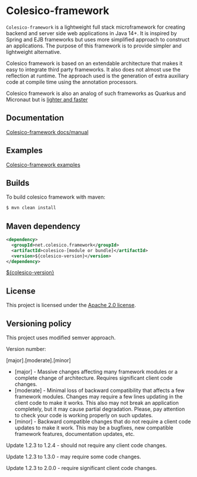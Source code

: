 # Colesico-framework

`Colesico-framework` is a lightweight full stack microframework for creating backend and server side web applications in Java 14+.
It is inspired by Spring and EJB frameworks but uses more simplified approach to construct an applications. The purpose of this framework is to provide simpler and lightweight alternative. 

Colesico framework is based on an extendable architecture that makes it easy to integrate third party frameworks. 
It also does not almost use the reflection at runtime. The approach used is the generation of extra auxiliary code at compile time  using the annotation processors.

Colesico framework is also  an analog of such frameworks as Quarkus and Micronaut but is [lighter and faster](https://github.com/colesico/java-frameworks-comparison)

## Documentation

 [Colesico-framework docs/manual](https://github.com/colesico/colesico-framework/blob/master/docs/src/asciidoc/framework.adoc)

## Examples

 [Colesico-framework examples](https://github.com/colesico/colesico-framework/tree/master/examples)

## Builds

To build colesico framework with maven:

```bash
$ mvn clean install
```

## Maven dependency

```xml
<dependency>
  <groupId>net.colesico.framework</groupId>
  <artifactId>colesico-[module or bundle]</artifactId>
  <version>${colesico-version}</version>
</dependency>
```

[${colesico-version}](https://search.maven.org/artifact/net.colesico.framework/colesico-framework)

## License

This project is licensed under the
[Apache 2.0 license](https://www.apache.org/licenses/LICENSE-2.0.html).

## Versioning policy

This project uses modified semver approach.

Version number: 

[major].[moderate].[minor]

* [major] - Massive changes affecting many framework modules or a complete change of architecture.
            Requires significant client code changes.
* [moderate] - Minimal loss of backward compatibility that affects a few framework modules. 
            Changes may require a few lines updating in the client code to make it works.
            This also may not break an application completely, but it may cause partial degradation. 
            Please, pay attention to check your code is working properly on such updates.
* [minor] - Backward compatible changes that do not require a client code updates to make it work.
            This may be a bugfixes, new compatible framework features, documentation updates, etc.


Update 1.2.3 to 1.2.4 - should not require any client code changes.

Update 1.2.3 to 1.3.0 - may require some code changes.

Update 1.2.3 to 2.0.0 - require significant client code changes.


